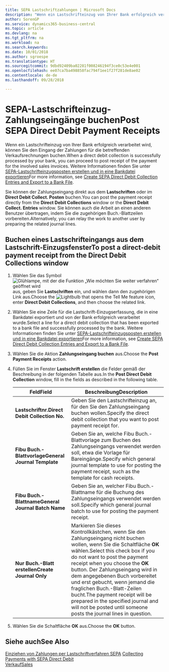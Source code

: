 ```yaml
---
title: SEPA Lastschriftzahlungen | Microsoft Docs
description: "Wenn ein Lastschrifteinzug von Ihrer Bank erfolgreich verarbeitet wird, können Sie den Eingang der Zahlungen für die betreffenden Verkaufsrechnungen buchen."
author: SorenGP
ms.service: dynamics365-business-central
ms.topic: article
ms.devlang: na
ms.tgt_pltfrm: na
ms.workload: na
ms.search.keywords: 
ms.date: 10/01/2018
ms.author: sgroespe
ms.translationtype: HT
ms.sourcegitcommit: 9dbd92409ba02281f008246194f3ce0c53e4e001
ms.openlocfilehash: ee07ca7ba498858fac794f1ee1f27f281de8ae02
ms.contentlocale: de-de
ms.lasthandoff: 09/28/2018

---
```

# <a name="post-sepa-direct-debit-payment-receipts"></a><span data-ttu-id="7cf08-103">SEPA-Lastschrifteinzug-Zahlungseingänge buchen</span><span class="sxs-lookup"><span data-stu-id="7cf08-103">Post SEPA Direct Debit Payment Receipts</span></span>
<span data-ttu-id="7cf08-104">Wenn ein Lastschrifteinzug von Ihrer Bank erfolgreich verarbeitet wird, können Sie den Eingang der Zahlungen für die betreffenden Verkaufsrechnungen buchen.</span><span class="sxs-lookup"><span data-stu-id="7cf08-104">When a direct debit collection is successfully processed by your bank, you can proceed to post receipt of the payment for the involved sales invoices.</span></span> <span data-ttu-id="7cf08-105">Weitere Informationen finden Sie unter [SEPA-Lastschrifteinzugsposten erstellen und in eine Bankdatei exportieren](finance-how-create-sepa-direct-debit-collection-entries-export-bank-file.md)</span><span class="sxs-lookup"><span data-stu-id="7cf08-105">For more information, see [Create SEPA Direct Debit Collection Entries and Export to a Bank File](finance-how-create-sepa-direct-debit-collection-entries-export-bank-file.md).</span></span>  

<span data-ttu-id="7cf08-106">Sie können der Zahlungseingang direkt aus dem **Lastschriften** oder im **Direct Debit Collect. Posten** buchen.</span><span class="sxs-lookup"><span data-stu-id="7cf08-106">You can post the payment receipt directly from the **Direct Debit Collections** window or the **Direct Debit Collect. Entries** window.</span></span> <span data-ttu-id="7cf08-107">Sie können auch die Arbeit an einen anderen Benutzer übertragen, indem Sie die zugehörigen Buch.-Blattzeilen vorbereiten.</span><span class="sxs-lookup"><span data-stu-id="7cf08-107">Alternatively, you can relay the work to another user by preparing the related journal lines.</span></span>  

## <a name="to-post-a-direct-debit-payment-receipt-from-the-direct-debit-collections-window"></a><span data-ttu-id="7cf08-108">Buchen eines Lastschrifteingangs aus dem Lastschrift-Einzugsfenster</span><span class="sxs-lookup"><span data-stu-id="7cf08-108">To post a direct-debit payment receipt from the Direct Debit Collections window</span></span>  
1. <span data-ttu-id="7cf08-109">Wählen Sie das Symbol ![Glühlampe, mit der die Funktion „Wie möchten Sie weiter verfahren“ geöffnet wird](media/ui-search/search_small.png "Wie möchten Sie weiter verfahren?") aus, geben Sie **Lastschriften** ein, und wählen dann den zugehörigen Link aus.</span><span class="sxs-lookup"><span data-stu-id="7cf08-109">Choose the ![Lightbulb that opens the Tell Me feature](media/ui-search/search_small.png "Tell me what you want to do") icon, enter **Direct Debit Collections**, and then choose the related link.</span></span>  
2. <span data-ttu-id="7cf08-110">Wählen Sie eine Zeile für die Lastschrift-Einzugserfassung, die in eine Bankdatei exportiert und von der Bank erfolgreich verarbeitet wurde.</span><span class="sxs-lookup"><span data-stu-id="7cf08-110">Select a line for a direct debit collection that has been exported to a bank file and successfully processed by the bank.</span></span> <span data-ttu-id="7cf08-111">Weitere Informationen finden Sie unter [SEPA-Lastschrifteinzugsposten erstellen und in eine Bankdatei exportieren](finance-how-create-sepa-direct-debit-collection-entries-export-bank-file.md)</span><span class="sxs-lookup"><span data-stu-id="7cf08-111">For more information, see [Create SEPA Direct Debit Collection Entries and Export to a Bank File](finance-how-create-sepa-direct-debit-collection-entries-export-bank-file.md).</span></span>  
3. <span data-ttu-id="7cf08-112">Wählen Sie die Aktion **Zahlungseingang buchen** aus.</span><span class="sxs-lookup"><span data-stu-id="7cf08-112">Choose the **Post Payment Receipts** action.</span></span>  
4. <span data-ttu-id="7cf08-113">Füllen Sie im Fenster **Lastschrift erstellen** die Felder gemäß der Beschreibung in der folgenden Tabelle aus.</span><span class="sxs-lookup"><span data-stu-id="7cf08-113">In the **Post Direct Debit Collection** window, fill in the fields as described in the following table.</span></span>  

    |<span data-ttu-id="7cf08-114">Feld</span><span class="sxs-lookup"><span data-stu-id="7cf08-114">Field</span></span>|<span data-ttu-id="7cf08-115">Beschreibung</span><span class="sxs-lookup"><span data-stu-id="7cf08-115">Description</span></span>|  
    |---------------------------------|---------------------------------------|  
    |<span data-ttu-id="7cf08-116">**Lastschriftnr.**</span><span class="sxs-lookup"><span data-stu-id="7cf08-116">**Direct Debit Collection No.**</span></span>|<span data-ttu-id="7cf08-117">Geben Sie den Lastschrifteinzug an, für den Sie den Zahlungseingang buchen wollen.</span><span class="sxs-lookup"><span data-stu-id="7cf08-117">Specify the direct debit collection that you want to post payment receipt for.</span></span>|  
    |<span data-ttu-id="7cf08-118">**Fibu Buch.-Blattvorlage**</span><span class="sxs-lookup"><span data-stu-id="7cf08-118">**General Journal Template**</span></span>|<span data-ttu-id="7cf08-119">Geben Sie an, welche Fibu Buch.-Blattvorlage zum Buchen des Zahlungseingangs verwendet werden soll, etwa die Vorlage für Bareingänge.</span><span class="sxs-lookup"><span data-stu-id="7cf08-119">Specify which general journal template to use for posting the payment receipt, such as the template for cash receipts.</span></span>|  
    |<span data-ttu-id="7cf08-120">**Fibu Buch.-Blattname**</span><span class="sxs-lookup"><span data-stu-id="7cf08-120">**General Journal Batch Name**</span></span>|<span data-ttu-id="7cf08-121">Geben Sie an, welcher Fibu Buch.-Blattname für die Buchung des Zahlungseingangs verwendet werden soll.</span><span class="sxs-lookup"><span data-stu-id="7cf08-121">Specify which general journal batch to use for posting the payment receipt.</span></span>|  
    |<span data-ttu-id="7cf08-122">**Nur Buch.-Blatt erstellen**</span><span class="sxs-lookup"><span data-stu-id="7cf08-122">**Create Journal Only**</span></span>|<span data-ttu-id="7cf08-123">Markieren Sie dieses Kontrollkästchen, wenn Sie den Zahlungseingang nicht buchen wollen, wenn Sie die Schaltfläche **OK** wählen.</span><span class="sxs-lookup"><span data-stu-id="7cf08-123">Select this check box if you do not want to post the payment receipt when you choose the **OK** button.</span></span> <span data-ttu-id="7cf08-124">Der Zahlungseingang wird in dem angegebenen Buch vorbereitet und erst gebucht, wenn jemand die fraglichen Buch.-Blatt-Zeilen bucht.</span><span class="sxs-lookup"><span data-stu-id="7cf08-124">The payment receipt will be prepared in the specified journal and will not be posted until someone posts the journal lines in question.</span></span>|  

5. <span data-ttu-id="7cf08-125">Wählen Sie die Schaltfläche **OK** aus.</span><span class="sxs-lookup"><span data-stu-id="7cf08-125">Choose the **OK** button.</span></span>  

## <a name="see-also"></a><span data-ttu-id="7cf08-126">Siehe auch</span><span class="sxs-lookup"><span data-stu-id="7cf08-126">See Also</span></span>  
 <span data-ttu-id="7cf08-127">[Einziehen von Zahlungen per Lastschriftverfahren SEPA](finance-collect-payments-with-sepa-direct-debit.md) </span><span class="sxs-lookup"><span data-stu-id="7cf08-127">[Collecting Payments with SEPA Direct Debit](finance-collect-payments-with-sepa-direct-debit.md) </span></span>  
 [<span data-ttu-id="7cf08-128">Verkauf</span><span class="sxs-lookup"><span data-stu-id="7cf08-128">Sales</span></span>](sales-manage-sales.md)

